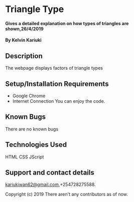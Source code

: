 # Triangle Type
#### Gives a detailed explanation on how types of triangles are shown,26/4/2019
#### By **Kelvin Kariuki**
## Description
 The webpage displays factors of triangle types
## Setup/Installation Requirements
* Google Chrome 
* Internet Connection
You can enjoy the code.
## Known Bugs
There are no known bugs 
## Technologies Used
HTML
CSS
JScript
## Support and contact details
kariukiwan62@gmail.com,+254728275588.

Copyright (c) 2019 There aren't any contributors as of now.